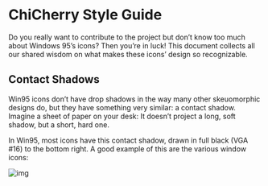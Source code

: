 # ChiCherry Style Guide

Do you really want to contribute to the project but don’t know too much about Windows 95’s icons? Then you’re in luck! This document collects all our shared wisdom on what makes these icons’ design so recognizable.

## Contact Shadows

Win95 icons don’t have drop shadows in the way many other skeuomorphic designs do, but they have something very similar: a contact shadow. Imagine a sheet of paper on your desk: It doesn’t project a long, soft shadow, but a short, hard one.

In Win95, most icons have this contact shadow, drawn in full black (VGA #16) to the bottom right. A good example of this are the various window icons:

![img](https://win98icons.alexmeub.com/icons/png/accessibility_two_windows.png)

